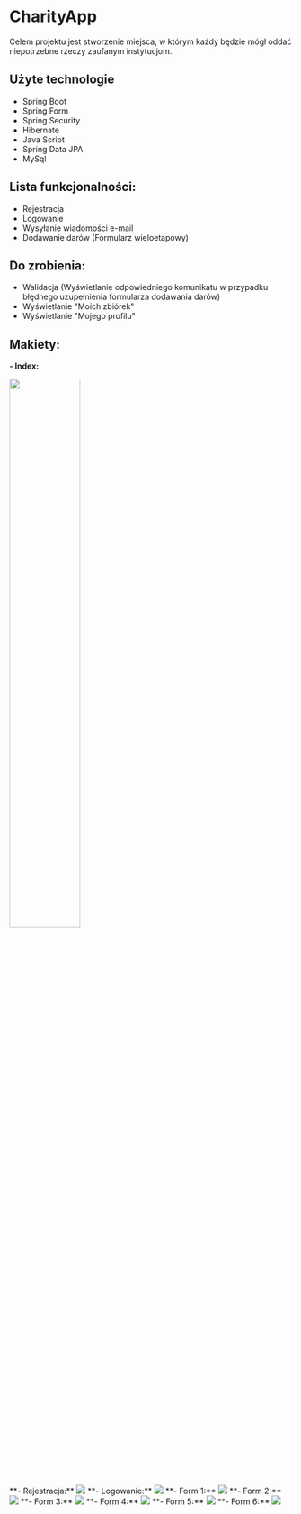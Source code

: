 # CharityApp

Celem projektu jest stworzenie miejsca, w którym każdy będzie mógł oddać niepotrzebne rzeczy zaufanym instytucjom.

## Użyte technologie
- Spring Boot
- Spring Form
- Spring Security
- Hibernate
- Java Script
- Spring Data JPA
- MySql

## Lista funkcjonalności: 
- Rejestracja
- Logowanie
- Wysyłanie wiadomości e-mail
- Dodawanie darów (Formularz wieloetapowy)

## Do zrobienia: 
- Walidacja (Wyświetlanie odpowiedniego komunikatu w przypadku błędnego uzupełnienia formularza dodawania darów)
- Wyświetlanie "Moich zbiórek"
- Wyświetlanie "Mojego profilu"

## Makiety:
**- Index:**
<p float="left">
<img src="https://github.com/tomaszmalek1/Portfolio_Lab/blob/main/src/main/webapp/resources/images/index.png" width="50%" />
</p>
**- Rejestracja:**
<img src="https://github.com/tomaszmalek1/Portfolio_Lab/blob/main/src/main/webapp/resources/images/register.png">
**- Logowanie:**
<img src="https://github.com/tomaszmalek1/Portfolio_Lab/blob/main/src/main/webapp/resources/images/login.png">
**- Form 1:**
<img src="https://github.com/tomaszmalek1/Portfolio_Lab/blob/main/src/main/webapp/resources/images/form1.png">
**- Form 2:**
<img src="https://github.com/tomaszmalek1/Portfolio_Lab/blob/main/src/main/webapp/resources/images/form2.png">
**- Form 3:**
<img src="https://github.com/tomaszmalek1/Portfolio_Lab/blob/main/src/main/webapp/resources/images/form3.png">
**- Form 4:**
<img src="https://github.com/tomaszmalek1/Portfolio_Lab/blob/main/src/main/webapp/resources/images/form4.png">
**- Form 5:**
<img src="https://github.com/tomaszmalek1/Portfolio_Lab/blob/main/src/main/webapp/resources/images/form5.png">
**- Form 6:**
<img src="https://github.com/tomaszmalek1/Portfolio_Lab/blob/main/src/main/webapp/resources/images/form6.png">